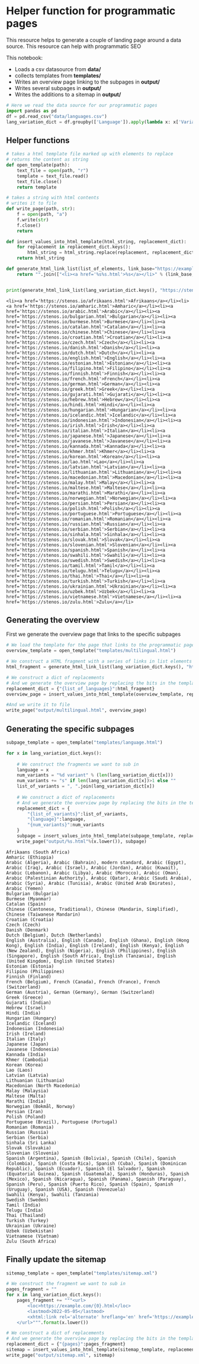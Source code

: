# Helper function for programmatic pages
This resource helps to generate a couple of landing page around a data source. This resource can help with programmatic SEO

This notebook:
 - Loads a csv datasource from **data/**
 - collects templates from **templates/**
 - Writes an overview page linking to the subpages in **output/**
 - Writes several subpages in **output/**
 - Writes the additions to a sitemap in **output/**


```python
# Here we read the data source for our programmatic pages
import pandas as pd
df = pd.read_csv("data/languages.csv")
lang_variation_dict = df.groupby(['Language']).apply(lambda x: x['Variation'].tolist()).to_dict()
```

## Helper functions


```python
# takes a html template file marked up with elements to replace
# returns the content as string
def open_template(path):
    text_file = open(path, "r")
    template = text_file.read()
    text_file.close()
    return template

# takes a string with html contents
# writes it to file
def write_page(path, str):
    f = open(path, "a")
    f.write(str)
    f.close()   
    return

def insert_values_into_html_template(html_string, replacement_dict):
    for replacement in replacement_dict.keys():
        html_string = html_string.replace(replacement, replacement_dict[replacement])
    return html_string

def generate_html_link_list(list_of_elements, link_base="https://example.com/"):
    return "".join(["<li><a href='%s%s.html'>%s</a></li>" % (link_base, x.lower(), x) for x in list_of_elements])



```


```python
print(generate_html_link_list(lang_variation_dict.keys(), "https://stenos.io/"))
```

    <li><a href='https://stenos.io/afrikaans.html'>Afrikaans</a></li><li><a href='https://stenos.io/amharic.html'>Amharic</a></li><li><a href='https://stenos.io/arabic.html'>Arabic</a></li><li><a href='https://stenos.io/bulgarian.html'>Bulgarian</a></li><li><a href='https://stenos.io/burmese.html'>Burmese</a></li><li><a href='https://stenos.io/catalan.html'>Catalan</a></li><li><a href='https://stenos.io/chinese.html'>Chinese</a></li><li><a href='https://stenos.io/croatian.html'>Croatian</a></li><li><a href='https://stenos.io/czech.html'>Czech</a></li><li><a href='https://stenos.io/danish.html'>Danish</a></li><li><a href='https://stenos.io/dutch.html'>Dutch</a></li><li><a href='https://stenos.io/english.html'>English</a></li><li><a href='https://stenos.io/estonian.html'>Estonian</a></li><li><a href='https://stenos.io/filipino.html'>Filipino</a></li><li><a href='https://stenos.io/finnish.html'>Finnish</a></li><li><a href='https://stenos.io/french.html'>French</a></li><li><a href='https://stenos.io/german.html'>German</a></li><li><a href='https://stenos.io/greek.html'>Greek</a></li><li><a href='https://stenos.io/gujarati.html'>Gujarati</a></li><li><a href='https://stenos.io/hebrew.html'>Hebrew</a></li><li><a href='https://stenos.io/hindi.html'>Hindi</a></li><li><a href='https://stenos.io/hungarian.html'>Hungarian</a></li><li><a href='https://stenos.io/icelandic.html'>Icelandic</a></li><li><a href='https://stenos.io/indonesian.html'>Indonesian</a></li><li><a href='https://stenos.io/irish.html'>Irish</a></li><li><a href='https://stenos.io/italian.html'>Italian</a></li><li><a href='https://stenos.io/japanese.html'>Japanese</a></li><li><a href='https://stenos.io/javanese.html'>Javanese</a></li><li><a href='https://stenos.io/kannada.html'>Kannada</a></li><li><a href='https://stenos.io/khmer.html'>Khmer</a></li><li><a href='https://stenos.io/korean.html'>Korean</a></li><li><a href='https://stenos.io/lao.html'>Lao</a></li><li><a href='https://stenos.io/latvian.html'>Latvian</a></li><li><a href='https://stenos.io/lithuanian.html'>Lithuanian</a></li><li><a href='https://stenos.io/macedonian.html'>Macedonian</a></li><li><a href='https://stenos.io/malay.html'>Malay</a></li><li><a href='https://stenos.io/maltese.html'>Maltese</a></li><li><a href='https://stenos.io/marathi.html'>Marathi</a></li><li><a href='https://stenos.io/norwegian.html'>Norwegian</a></li><li><a href='https://stenos.io/persian.html'>Persian</a></li><li><a href='https://stenos.io/polish.html'>Polish</a></li><li><a href='https://stenos.io/portuguese.html'>Portuguese</a></li><li><a href='https://stenos.io/romanian.html'>Romanian</a></li><li><a href='https://stenos.io/russian.html'>Russian</a></li><li><a href='https://stenos.io/serbian.html'>Serbian</a></li><li><a href='https://stenos.io/sinhala.html'>Sinhala</a></li><li><a href='https://stenos.io/slovak.html'>Slovak</a></li><li><a href='https://stenos.io/slovenian.html'>Slovenian</a></li><li><a href='https://stenos.io/spanish.html'>Spanish</a></li><li><a href='https://stenos.io/swahili.html'>Swahili</a></li><li><a href='https://stenos.io/swedish.html'>Swedish</a></li><li><a href='https://stenos.io/tamil.html'>Tamil</a></li><li><a href='https://stenos.io/telugu.html'>Telugu</a></li><li><a href='https://stenos.io/thai.html'>Thai</a></li><li><a href='https://stenos.io/turkish.html'>Turkish</a></li><li><a href='https://stenos.io/ukrainian.html'>Ukrainian</a></li><li><a href='https://stenos.io/uzbek.html'>Uzbek</a></li><li><a href='https://stenos.io/vietnamese.html'>Vietnamese</a></li><li><a href='https://stenos.io/zulu.html'>Zulu</a></li>


## Generating the overview
First we generate the overview page that links to the specific subpages


```python
# We load the template for the page that links to the programmatic pages
overview_template = open_template("templates/multilingual.html")

# We construct a HTML fragment with a series of links in list elements
html_fragment = generate_html_link_list(lang_variation_dict.keys(), "https://stenos.io/")

# We construct a dict of replacements
# And we generate the overview page by replacing the bits in the template
replacement_dict = {"{list_of_languages}":html_fragment}   
overview_page = insert_values_into_html_template(overview_template, replacement_dict)

#And we write it to file
write_page("output/multilingual.html", overview_page)
```

## Generating the specific subpages


```python
subpage_template = open_template("templates/language.html")

for x in lang_variation_dict.keys():
    
    # We construct the fragments we want to sub in
    language = x
    num_variants = "%d variant" % (len(lang_variation_dict[x]))
    num_variants += "s" if len(lang_variation_dict[x])>1 else ""
    list_of_variants = ", ".join(lang_variation_dict[x])
    
    # We construct a dict of replacements
    # And we generate the overview page by replacing the bits in the template
    replacement_dict = {
        "{list_of_variants}":list_of_variants,
        "{language}":language,
        "{num_variants}":num_variants
    }   
    subpage = insert_values_into_html_template(subpage_template, replacement_dict)
    write_page("output/%s.html"%(x.lower()), subpage)
```

    Afrikaans (South Africa)
    Amharic (Ethiopia)
    Arabic (Algeria), Arabic (Bahrain), modern standard, Arabic (Egypt), Arabic (Iraq), Arabic (Israel), Arabic (Jordan), Arabic (Kuwait), Arabic (Lebanon), Arabic (Libya), Arabic (Morocco), Arabic (Oman), Arabic (Palestinian Authority), Arabic (Qatar), Arabic (Saudi Arabia), Arabic (Syria), Arabic (Tunisia), Arabic (United Arab Emirates), Arabic (Yemen)
    Bulgarian (Bulgaria)
    Burmese (Myanmar)
    Catalan (Spain)
    Chinese (Cantonese, Traditional), Chinese (Mandarin, Simplified), Chinese (Taiwanese Mandarin)
    Croatian (Croatia)
    Czech (Czech)
    Danish (Denmark)
    Dutch (Belgium), Dutch (Netherlands)
    English (Australia), English (Canada), English (Ghana), English (Hong Kong), English (India), English (Ireland), English (Kenya), English (New Zealand), English (Nigeria), English (Philippines), English (Singapore), English (South Africa), English (Tanzania), English (United Kingdom), English (United States)
    Estonian (Estonia)
    Filipino (Philippines)
    Finnish (Finland)
    French (Belgium), French (Canada), French (France), French (Switzerland)
    German (Austria), German (Germany), German (Switzerland)
    Greek (Greece)
    Gujarati (Indian)
    Hebrew (Israel)
    Hindi (India)
    Hungarian (Hungary)
    Icelandic (Iceland)
    Indonesian (Indonesia)
    Irish (Ireland)
    Italian (Italy)
    Japanese (Japan)
    Javanese (Indonesia)
    Kannada (India)
    Khmer (Cambodia)
    Korean (Korea)
    Lao (Laos)
    Latvian (Latvia)
    Lithuanian (Lithuania)
    Macedonian (North Macedonia)
    Malay (Malaysia)
    Maltese (Malta)
    Marathi (India)
    Norwegian (Bokmål, Norway)
    Persian (Iran)
    Polish (Poland)
    Portuguese (Brazil), Portuguese (Portugal)
    Romanian (Romania)
    Russian (Russia)
    Serbian (Serbia)
    Sinhala (Sri Lanka)
    Slovak (Slovakia)
    Slovenian (Slovenia)
    Spanish (Argentina), Spanish (Bolivia), Spanish (Chile), Spanish (Colombia), Spanish (Costa Rica), Spanish (Cuba), Spanish (Dominican Republic), Spanish (Ecuador), Spanish (El Salvador), Spanish (Equatorial Guinea), Spanish (Guatemala), Spanish (Honduras), Spanish (Mexico), Spanish (Nicaragua), Spanish (Panama), Spanish (Paraguay), Spanish (Peru), Spanish (Puerto Rico), Spanish (Spain), Spanish (Uruguay), Spanish (USA), Spanish (Venezuela)
    Swahili (Kenya), Swahili (Tanzania)
    Swedish (Sweden)
    Tamil (India)
    Telugu (India)
    Thai (Thailand)
    Turkish (Turkey)
    Ukrainian (Ukraine)
    Uzbek (Uzbekistan)
    Vietnamese (Vietnam)
    Zulu (South Africa)


## Finally update the sitemap


```python
sitemap_template = open_template("templates/sitemap.xml")

# We construct the fragment we want to sub in
pages_fragment = ""
for x in lang_variation_dict.keys():
    pages_fragment += """<url>
        <loc>https://example.com/{0}.html</loc>
        <lastmod>2022-05-05</lastmod>
        <xhtml:link rel='alternate' hreflang='en' href='https://example.com/{0}.html'/>
    </url>""".format(x.lower())

# We construct a dict of replacements
# And we generate the overview page by replacing the bits in the template
replacement_dict = {"{pages}":pages_fragment}   
sitemap = insert_values_into_html_template(sitemap_template, replacement_dict)
write_page("output/sitemap.xml", sitemap)
```


```python

```


```python

```
